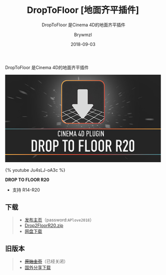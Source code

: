 ﻿---
layout:     post
title:      DropToFloor [地面齐平插件]
subtitle:  DropToFloor 是Cinema 4D的地面齐平插件
date:       2018-09-03
author:     Brywmzl
header-img: img/C4D/csm_gits_video_top_770493397e.jpg
catalog: true
tags:
    - CINEMA 4D
    - 插件
---
DropToFloor 是Cinema 4D的地面齐平插件

<!--more-->

![](\img\C4D\Plug-ins\DropToFloor\DropToFloorR20_Web_Small.jpg)

{% youtube Ju4sLJ-oA3c %}

**DROP TO FLOOR R20**
* 支持 R14-R20

## 下载
>- [发布主页](http://alphapixel.net/drop-to-floor/)（password:`APlove2018`）
>- [Drop2FloorR20.zip](http://alphapixel.net/droptofloorR20)
>- [网盘下载](https://pan.baidu.com/s/1skEWB4D#list/path=/App/MAXON/_Plug-ins/DropToFloor&parentPath=/App)

## 旧版本
>- [~~原始主页~~](http://www.kuroyumes-developmentzone.com/)（已经关闭）
>- [国外分享下载](https://artedesaber.com.br/wp-content/uploads/2017/03/DropToFloor.zip)
